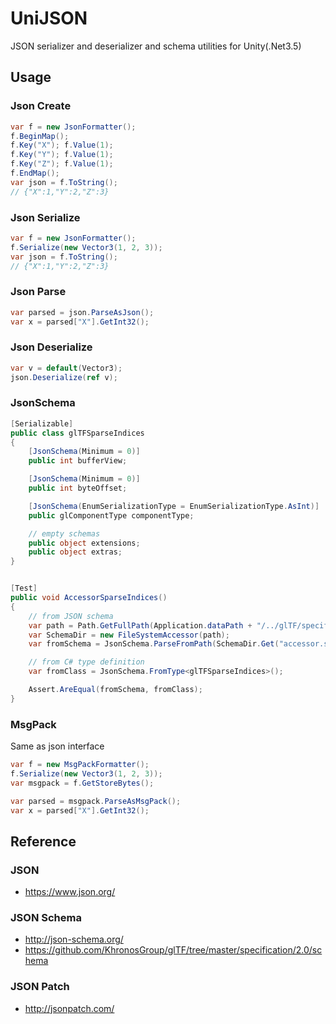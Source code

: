 # UniJSON
JSON serializer and deserializer and schema utilities for Unity(.Net3.5)

## Usage

### Json Create

```cs
var f = new JsonFormatter();
f.BeginMap();
f.Key("X"); f.Value(1);
f.Key("Y"); f.Value(1);
f.Key("Z"); f.Value(1);
f.EndMap();
var json = f.ToString();
// {"X":1,"Y":2,"Z":3}
```

### Json Serialize

```cs
var f = new JsonFormatter();
f.Serialize(new Vector3(1, 2, 3));
var json = f.ToString();
// {"X":1,"Y":2,"Z":3}
```

### Json Parse

```cs
var parsed = json.ParseAsJson();
var x = parsed["X"].GetInt32();
```

### Json Deserialize

```cs
var v = default(Vector3);
json.Deserialize(ref v);
```

### JsonSchema

```cs
[Serializable]
public class glTFSparseIndices
{
    [JsonSchema(Minimum = 0)]
    public int bufferView;

    [JsonSchema(Minimum = 0)]
    public int byteOffset;

    [JsonSchema(EnumSerializationType = EnumSerializationType.AsInt)]
    public glComponentType componentType;

    // empty schemas
    public object extensions;
    public object extras;
}


[Test]
public void AccessorSparseIndices()
{
    // from JSON schema
    var path = Path.GetFullPath(Application.dataPath + "/../glTF/specification/2.0/schema");
    var SchemaDir = new FileSystemAccessor(path);
    var fromSchema = JsonSchema.ParseFromPath(SchemaDir.Get("accessor.sparse.indices.schema.json"));

    // from C# type definition
    var fromClass = JsonSchema.FromType<glTFSparseIndices>();

    Assert.AreEqual(fromSchema, fromClass);
}
```

### MsgPack

Same as json interface

```cs
var f = new MsgPackFormatter();
f.Serialize(new Vector3(1, 2, 3));
var msgpack = f.GetStoreBytes();

var parsed = msgpack.ParseAsMsgPack();
var x = parsed["X"].GetInt32();
```

## Reference
### JSON

* https://www.json.org/

### JSON Schema

* http://json-schema.org/
* https://github.com/KhronosGroup/glTF/tree/master/specification/2.0/schema

### JSON Patch

* http://jsonpatch.com/

